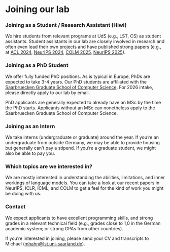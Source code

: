 # Joining our lab

### Joining as a Student / Research Assistant (Hiwi)

We hire students from relevant programs at UdS (e.g., LST, CS) as student assistants.
Student assistants in our lab are closely involved in research and often even lead their own projects and have published strong papers (e.g., at [ACL 2024](https://arxiv.org/abs/2402.09963), [NeurIPS 2024](https://openreview.net/forum?id=eV5YIrJPdy), [COLM 2025](https://arxiv.org/abs/2504.00132), [NeurIPS 2025](https://arxiv.org/abs/2505.21785)).


### Joining  as a PhD Student

We offer fully funded PhD positions. As is typical in Europe, PhDs are expected to take 3-4 years. 
Our PhD students are affiliated with the [Saarbruecken Graduate School of Computer Science](https://www.graduateschool-computerscience.de/). 
For 2026 intake, please directly apply to our lab by email. 
<!--, or via [ELLIS](https://ellis.eu/) and [ELIZA](https://eliza.school/).-->

PhD applicants are generally expected to already have an MSc by the time the PhD starts. Applicants without an MSc can nonetheless apply to the Saarbruecken Graduate School of Computer Science.


### Joining  as an Intern

We take interns (undergraduate or graduate) around the year. If you’re an undergraduate from outside Germany, we may be able to provide housing but generally can’t pay a stipend. If you’re a graduate student, we might also be able to pay you.


### Which topics are we interested in?

We are mostly interested in understanding the abilities, limitations, and inner workings of language models. 
You can take a look at our recent papers in NeurIPS, ICLR, ICML, and COLM to get a feel for the kind of work you might be doing with us.


### Contact

We expect applicants to have excellent programming skills, and strong grades in a relevant technical field (e.g., grades close to 1,0 in the German academic system; or strong GPAs from other countries).

If you’re interested in joining, please send your CV and transcripts to Michael (mhahn@lst.uni-saarland.de).



